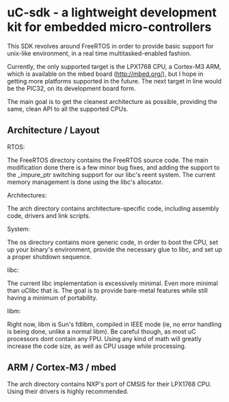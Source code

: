 uC-sdk - a lightweight development kit for embedded micro-controllers
=====================================================================

This SDK revolves around FreeRTOS in order to provide basic support for
unix-like environment, in a real time multitasked-enabled fashion.

Currently, the only supported target is the LPX1768 CPU, a Cortex-M3 ARM,
which is available on the mbed board (http://mbed.org/), but I hope in
getting more platforms supported in the future. The next target in line
would be the PIC32, on its development board form.

The main goal is to get the cleanest architecture as possible, providing
the same, clean API to all the supported CPUs.


Architecture / Layout
---------------------

RTOS:

The FreeRTOS directory contains the FreeRTOS source code. The main
modification done there is a few minor bug fixes, and adding the support
to the _impure_ptr switching support for our libc's reent system. The current
memory management is done using the libc's allocator.

Architectures:

The arch directory contains architecture-specific code, including assembly
code, drivers and link scripts.

System:

The os directory contains more generic code, in order to boot the CPU, set up
your binary's environment, provide the necessary glue to libc, and set up
a proper shutdown sequence.

libc:

The current libc implementation is excessively minimal. Even more minimal than
uClibc that is. The goal is to provide bare-metal features while still having
a minimum of portability.

libm:

Right now, libm is Sun's fdlibm, compiled in IEEE mode (ie, no error handling
is being done, unlike a normal libm). Be careful though, as most uC processors
dont contain any FPU. Using any kind of math will greatly increase the code
size, as well as CPU usage while processing.


ARM / Cortex-M3 / mbed
----------------------

The arch directory contains NXP's port of CMSIS for their LPX1768 CPU. Using
their drivers is highly recommended.
